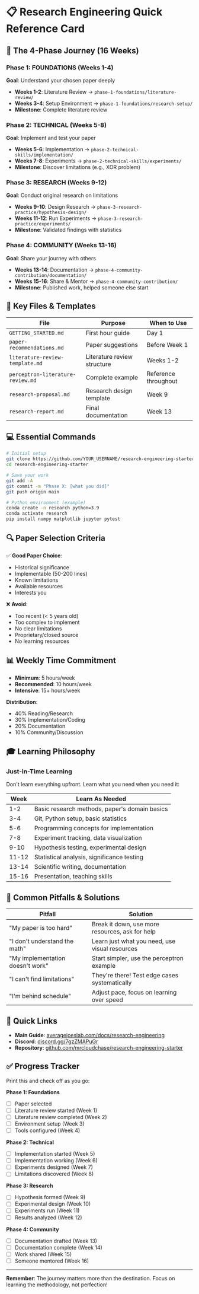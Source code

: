 # 📋 Research Engineering Quick Reference Card

## 🎯 The 4-Phase Journey (16 Weeks)

### Phase 1: FOUNDATIONS (Weeks 1-4)
**Goal**: Understand your chosen paper deeply
- **Weeks 1-2**: Literature Review → `phase-1-foundations/literature-review/`
- **Weeks 3-4**: Setup Environment → `phase-1-foundations/research-setup/`
- **Milestone**: Complete literature review

### Phase 2: TECHNICAL (Weeks 5-8)
**Goal**: Implement and test your paper
- **Weeks 5-6**: Implementation → `phase-2-technical-skills/implementation/`
- **Weeks 7-8**: Experiments → `phase-2-technical-skills/experiments/`
- **Milestone**: Discover limitations (e.g., XOR problem)

### Phase 3: RESEARCH (Weeks 9-12)
**Goal**: Conduct original research on limitations
- **Weeks 9-10**: Design Research → `phase-3-research-practice/hypothesis-design/`
- **Weeks 11-12**: Run Experiments → `phase-3-research-practice/experiments/`
- **Milestone**: Validated findings with statistics

### Phase 4: COMMUNITY (Weeks 13-16)
**Goal**: Share your journey with others
- **Weeks 13-14**: Documentation → `phase-4-community-contribution/documentation/`
- **Weeks 15-16**: Share & Mentor → `phase-4-community-contribution/`
- **Milestone**: Published work, helped someone else start

## 📁 Key Files & Templates

| File | Purpose | When to Use |
|------|---------|-------------|
| `GETTING_STARTED.md` | First hour guide | Day 1 |
| `paper-recommendations.md` | Paper suggestions | Before Week 1 |
| `literature-review-template.md` | Literature review structure | Weeks 1-2 |
| `perceptron-literature-review.md` | Complete example | Reference throughout |
| `research-proposal.md` | Research design template | Week 9 |
| `research-report.md` | Final documentation | Week 13 |

## 💻 Essential Commands

```bash
# Initial setup
git clone https://github.com/YOUR_USERNAME/research-engineering-starter.git
cd research-engineering-starter

# Save your work
git add -A
git commit -m "Phase X: [what you did]"
git push origin main

# Python environment (example)
conda create -n research python=3.9
conda activate research
pip install numpy matplotlib jupyter pytest
```

## 🔍 Paper Selection Criteria

✅ **Good Paper Choice**:
- Historical significance
- Implementable (50-200 lines)
- Known limitations
- Available resources
- Interests you

❌ **Avoid**:
- Too recent (< 5 years old)
- Too complex to implement
- No clear limitations
- Proprietary/closed source
- No learning resources

## 📊 Weekly Time Commitment

- **Minimum**: 5 hours/week
- **Recommended**: 10 hours/week
- **Intensive**: 15+ hours/week

**Distribution**:
- 40% Reading/Research
- 30% Implementation/Coding
- 20% Documentation
- 10% Community/Discussion

## 🎓 Learning Philosophy

### Just-in-Time Learning
Don't learn everything upfront. Learn what you need when you need it:

| Week | Learn As Needed |
|------|-----------------|
| 1-2 | Basic research methods, paper's domain basics |
| 3-4 | Git, Python setup, basic statistics |
| 5-6 | Programming concepts for implementation |
| 7-8 | Experiment tracking, data visualization |
| 9-10 | Hypothesis testing, experimental design |
| 11-12 | Statistical analysis, significance testing |
| 13-14 | Scientific writing, documentation |
| 15-16 | Presentation, teaching skills |

## 🚨 Common Pitfalls & Solutions

| Pitfall | Solution |
|---------|----------|
| "My paper is too hard" | Break it down, use more resources, ask for help |
| "I don't understand the math" | Learn just what you need, use visual resources |
| "My implementation doesn't work" | Start simpler, use the perceptron example |
| "I can't find limitations" | They're there! Test edge cases systematically |
| "I'm behind schedule" | Adjust pace, focus on learning over speed |

## 🔗 Quick Links

- **Main Guide**: [averagejoeslab.com/docs/research-engineering](https://averagejoeslab.com/docs/research-engineering)
- **Discord**: [discord.gg/7gzZMAPuGr](https://discord.gg/7gzZMAPuGr)
- **Repository**: [github.com/mrcloudchase/research-engineering-starter](https://github.com/mrcloudchase/research-engineering-starter)

## ✅ Progress Tracker

Print this and check off as you go:

**Phase 1: Foundations**
- [ ] Paper selected
- [ ] Literature review started (Week 1)
- [ ] Literature review completed (Week 2)
- [ ] Environment setup (Week 3)
- [ ] Tools configured (Week 4)

**Phase 2: Technical**
- [ ] Implementation started (Week 5)
- [ ] Implementation working (Week 6)
- [ ] Experiments designed (Week 7)
- [ ] Limitations discovered (Week 8)

**Phase 3: Research**
- [ ] Hypothesis formed (Week 9)
- [ ] Experimental design (Week 10)
- [ ] Experiments run (Week 11)
- [ ] Results analyzed (Week 12)

**Phase 4: Community**
- [ ] Documentation drafted (Week 13)
- [ ] Documentation complete (Week 14)
- [ ] Work shared (Week 15)
- [ ] Someone mentored (Week 16)

---

**Remember**: The journey matters more than the destination. Focus on learning the methodology, not perfection!
